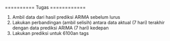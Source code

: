 ========== Tugas ============

1. Ambil data dari hasil prediksi ARIMA sebelum lurus
2. Lakukan perbandingan (ambil selisih) antara data aktual (7 hari) terakhir dengan data prediksi ARIMA (7 hari) kedepan
3. Lakukan prediksi untuk 6100an tags
